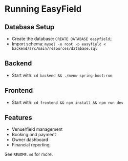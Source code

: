# Running EasyField

## Database Setup
- Create the database: `CREATE DATABASE easyfield;`
- Import schema: `mysql -u root -p easyfield < backend/src/main/resources/database.sql`

## Backend
- Start with: `cd backend && ./mvnw spring-boot:run`

## Frontend
- Start with: `cd frontend && npm install && npm run dev`

## Features
- Venue/field management
- Booking and payment
- Owner dashboard
- Financial reporting

See `README.md` for more. 